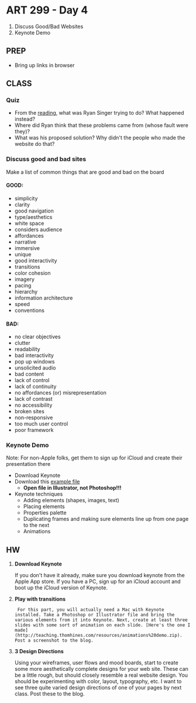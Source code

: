 ART 299 - Day 4
=======================================

1. Discuss Good/Bad Websites
2. Keynote Demo




PREP
---------------------------------------
- Bring up links in browser


	

CLASS
---------------------------------------

### Quiz

- From the [reading](http://feltpresence.com/articles/17-keeping-the-goal-in-sight-while-designing-component-flows), what was Ryan Singer trying to do? What happened instead?
- Where did Ryan think that these problems came from (whose fault were they)?
- What was his proposed solution? Why didn't the people who made the website do that?


### Discuss good and bad sites
Make a list of common things that are good and bad on the board

#### GOOD:
- simplicity
- clarity
- good navigation
- type/aesthetics
- white space
- considers audience
- affordances
- narrative
- immersive
- unique
- good interactivity
- transitions
- color cohesion
- imagery
- pacing
- hierarchy 
- information architecture
- speed
- conventions

#### BAD:

- no clear objectives
- clutter
- readability
- bad interactivity
- pop up windows
- unsolicited audio
- bad content
- lack of control
- lack of continuity
- no affordances (or) misrepresentation
- lack of contrast
- no accessibility
- broken sites
- non-responsive
- too much user control
- poor framework


### Keynote Demo

Note: For non-Apple folks, get them to sign up for iCloud and create their presentation there

- Download Keynote
- Download this [example file](http://teaching.thomhines.com/resources/PS%20Comps%20Example.psd)
	- **Open file in Illustrator, not Photoshop!!!**
- Keynote techniques
	- Adding elements (shapes, images, text)
	- Placing elements
	- Properties palette
	- Duplicating frames and making sure elements line up from one page to the next
	- Animations




HW
---------------------------------------

1. **Download Keynote**

	If you don't have it already, make sure you download keynote from the Apple App store. If you have a PC, sign up for an iCloud account and boot up the iCloud version of Keynote.


2. **Play with transitions**

		For this part, you will actually need a Mac with Keynote installed. Take a Photoshop or Illustrator file and bring the various elements from it into Keynote. Next, create at least three slides with some sort of animation on each slide. [Here's the one I made] (http://teaching.thomhines.com/resources/animations%20demo.zip). Post a screenshot to the blog.


3. **3 Design Directions**

	Using your wireframes, user flows and mood boards, start to create some more aesthetically complete designs for your web site. These can be a little rough, but should closely resemble a real website design. You should be experimenting with color, layout, typography, etc. I want to see three quite varied design directions of one of your pages by next class. Post these to the blog.